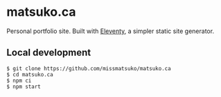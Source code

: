 # matsuko.ca
Personal portfolio site. Built with [Eleventy](https://www.11ty.dev/), a simpler static site generator.

## Local development
```
$ git clone https://github.com/missmatsuko/matsuko.ca
$ cd matsuko.ca
$ npm ci
$ npm start
```

